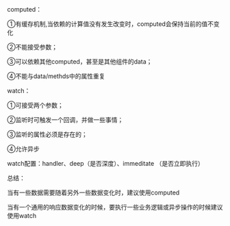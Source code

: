 computed：

①有缓存机制,当依赖的计算值没有发生改变时，computed会保持当前的值不变化

②不能接受参数；

③可以依赖其他computed，甚至是其他组件的data；

④不能与data/methds中的属性重复





watch：

①可接受两个参数；

②监听时可触发一个回调，并做一些事情；

③监听的属性必须是存在的；

④允许异步



watch配置：handler、deep（是否深度）、immeditate （是否立即执行）

总结：

当有一些数据需要随着另外一些数据变化时，建议使用computed

当有一个通用的响应数据变化的时候，要执行一些业务逻辑或异步操作的时候建议使用watch
